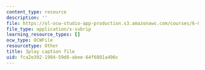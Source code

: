 ```yaml
---
content_type: resource
description: ''
file: https://ol-ocw-studio-app-production.s3.amazonaws.com/courses/6-042j-mathematics-for-computer-science-spring-2015/fca2e392199459d8abee64f6801a496c_HswnmlLPGZ4.vtt
file_type: application/x-subrip
learning_resource_types: []
ocw_type: OCWFile
resourcetype: Other
title: 3play caption file
uid: fca2e392-1994-59d8-abee-64f6801a496c
---
```

